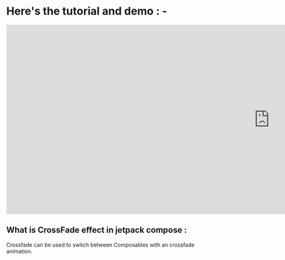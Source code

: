 # Here's the tutorial and demo : - 

<iframe width="1381" height="499" src="https://www.youtube.com/embed/_tXqBkEagPM" title="Seamless UI Navigation ||  Navigate From one screen to another using crossfade effect , No NavHost" frameborder="0" allow="accelerometer; autoplay; clipboard-write; encrypted-media; gyroscope; picture-in-picture; web-share" referrerpolicy="strict-origin-when-cross-origin" allowfullscreen></iframe>

## What is CrossFade effect in jetpack compose :

Crossfade can be used to switch between Composables with an crossfade animation.

